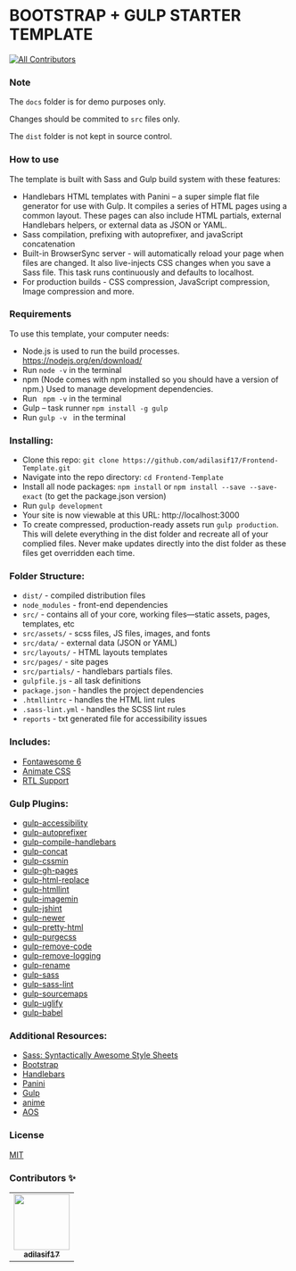 # BOOTSTRAP + GULP STARTER TEMPLATE
<!-- ALL-CONTRIBUTORS-BADGE:START - Do not remove or modify this section -->
[![All Contributors](https://img.shields.io/badge/all_contributors-1-orange.svg?style=flat-square)](#contributors-)
<!-- ALL-CONTRIBUTORS-BADGE:END -->

### Note

The `docs` folder is for demo purposes only.

Changes should be commited to `src` files only.

The `dist` folder is not kept in source control.

### How to use

The template is built with Sass and Gulp build system with these features:

-	Handlebars HTML templates with Panini – a super simple flat file generator for use with Gulp. It compiles a series of HTML pages using a common layout. These pages can also include HTML partials, external Handlebars helpers, or external data as JSON or YAML.
-	Sass compilation, prefixing with autoprefixer, and javaScript concatenation
-	Built-in BrowserSync server - will automatically reload your page when files are changed. It also live-injects CSS changes when you save a Sass file. This task runs continuously and defaults to localhost.
-	For production builds - CSS compression, JavaScript compression, Image compression and more.

### Requirements

To use this template, your computer needs:

-	Node.js is used to run the build processes. https://nodejs.org/en/download/
- Run ` node -v ` in the terminal
-	npm (Node comes with npm installed so you should have a version of npm.) Used to manage development dependencies.
-  Run ` npm -v`  in the terminal
-	Gulp – task runner
	`npm install -g gulp`
-	Run `gulp -v ` in the terminal

### Installing:

- Clone this repo: `git clone https://github.com/adilasif17/Frontend-Template.git`
- Navigate into the repo directory: `cd Frontend-Template`
- Install all node packages: `npm install` or `npm install --save --save-exact` (to get the package.json version)
- Run `gulp development`
- Your site is now viewable at this URL: http://localhost:3000
- To create compressed, production-ready assets run `gulp production`. This will delete everything in the dist folder and recreate all of your complied files. Never make updates directly into the dist folder as these files get overridden each time.

### Folder Structure:

- `dist/` - compiled distribution files
- `node_modules` - front-end dependencies
- `src/` - contains all of your core, working files—static assets, pages, templates, etc
- `src/assets/` - scss files, JS files, images, and fonts
- `src/data/` - external data (JSON or YAML)
- `src/layouts/` - HTML layouts templates
- `src/pages/` - site pages
- `src/partials/` - handlebars partials files.
- `gulpfile.js` - all task definitions
- `package.json` - handles the project dependencies
- `.htmllintrc` - handles the HTML lint rules
- `.sass-lint.yml` - handles the SCSS lint rules
- `reports` - txt generated file for accessibility issues

### Includes:
- [Fontawesome 6](https://fontawesome.com/)
- [Animate CSS](https://animate.style/)
- [RTL Support](https://github.com/tysonmatanich/directional-scss)

### Gulp Plugins:
- [gulp-accessibility](https://www.npmjs.com/package/gulp-accessibility)
- [gulp-autoprefixer](https://www.npmjs.com/package/gulp-autoprefixer)
- [gulp-compile-handlebars](https://www.npmjs.com/package/gulp-compile-handlebars)
- [gulp-concat](https://www.npmjs.com/package/gulp-concat)
- [gulp-cssmin](https://www.npmjs.com/package/gulp-cssmin)
- [gulp-gh-pages](https://www.npmjs.com/package/gulp-gh-pages)
- [gulp-html-replace](https://www.npmjs.com/package/gulp-html-replace)
- [gulp-htmllint](https://www.npmjs.com/package/gulp-htmllint)
- [gulp-imagemin](https://www.npmjs.com/package/gulp-imagemin)
- [gulp-jshint](https://www.npmjs.com/package/gulp-jshint)
- [gulp-newer](https://www.npmjs.com/package/gulp-newer)
- [gulp-pretty-html](https://www.npmjs.com/package/gulp-pretty-html)
- [gulp-purgecss](https://www.npmjs.com/package/gulp-purgecss)
- [gulp-remove-code](https://www.npmjs.com/package/gulp-remove-code)
- [gulp-remove-logging](https://www.npmjs.com/package/gulp-remove-logging)
- [gulp-rename](https://www.npmjs.com/package/gulp-rename)
- [gulp-sass](https://www.npmjs.com/package/gulp-sass)
- [gulp-sass-lint](https://www.npmjs.com/package/gulp-sass-lint)
- [gulp-sourcemaps](https://www.npmjs.com/package/gulp-sourcemaps)
- [gulp-uglify](https://www.npmjs.com/package/gulp-uglify)
- [gulp-babel](https://www.npmjs.com/package/gulp-babel)


### Additional Resources:
- [Sass: Syntactically Awesome Style Sheets](http://sass-lang.com/)
- [Bootstrap](https://getbootstrap.com/)
- [Handlebars](http://handlebarsjs.com/)
- [Panini](https://github.com/zurb/panini)
- [Gulp](https://gulpjs.org/getting-started)
- [anime](https://github.com/juliangarnier/anime)
- [AOS](https://github.com/michalsnik/aos/tree/v2)

### License

[MIT](LICENSE)

### Contributors ✨

<!-- ALL-CONTRIBUTORS-LIST:START - Do not remove or modify this section -->
<!-- prettier-ignore-start -->
<!-- markdownlint-disable -->
<table>
  <tr>  
    <td align="center"><a href="https://github.com/adilasif17"><img src="https://avatars.githubusercontent.com/u/98095445?v=4" width="100px;" alt=""/><br /><sub><b>adilasif17</b></sub></a></td>
  </tr>
</table>

<!-- markdownlint-enable -->
<!-- prettier-ignore-end -->
<!-- ALL-CONTRIBUTORS-LIST:END -->
